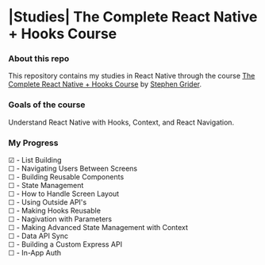 # |Studies| The Complete React Native + Hooks Course

### About this repo
This repository contains my studies in React Native through the course [The Complete React Native + Hooks Course](https://www.udemy.com/course/the-complete-react-native-and-redux-course/) by [Stephen Grider](https://www.udemy.com/course/the-complete-react-native-and-redux-course/#instructor-1).

### Goals of the course
Understand React Native with Hooks, Context, and React Navigation.

### My Progress

☑ - List Building <br>
☐ - Navigating Users Between Screens <br>
☐ - Building Reusable Components <br>
☐ - State Management <br>
☐ - How to Handle Screen Layout<br>
☐ - Using Outside API's<br>
☐ - Making Hooks Reusable<br>
☐ - Nagivation with Parameters <br>
☐ - Making Advanced State Management with Context <br>
☐ - Data API Sync <br>
☐ - Building a Custom Express API <br>
☐ - In-App Auth <br>
